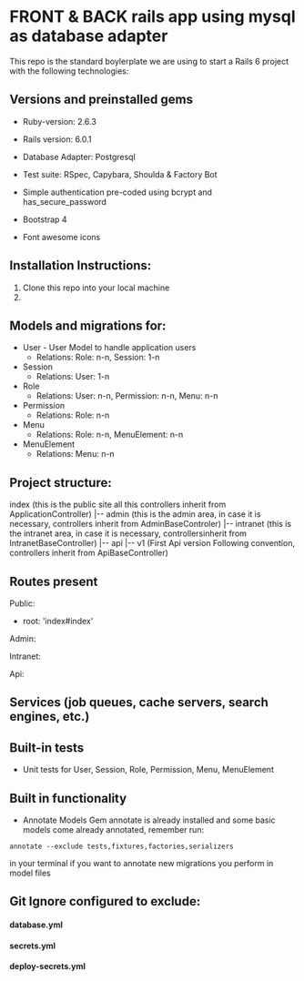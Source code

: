 # FRONT & BACK rails app using mysql as database adapter

This repo is the standard boylerplate we are using to start a Rails 6 project with the following technologies:

## Versions and preinstalled gems

* Ruby-version: 2.6.3

* Rails version: 6.0.1

* Database Adapter: Postgresql

* Test suite: RSpec, Capybara, Shoulda & Factory Bot

* Simple authentication pre-coded using bcrypt and has_secure_password

* Bootstrap 4

* Font awesome icons

## Installation Instructions:

1. Clone this repo into your local machine
2. 

## Models and migrations for:
  * User - User Model to handle application users
    - Relations: Role: n-n, Session: 1-n
  * Session
    - Relations: User: 1-n
  * Role
    - Relations: User: n-n, Permission: n-n, Menu: n-n
  * Permission
    - Relations: Role: n-n
  * Menu
    - Relations: Role: n-n, MenuElement: n-n
  * MenuElement
    - Relations: Menu: n-n

## Project structure:

index   (this is the public site all this controllers inherit from ApplicationController)
|-- admin (this is the admin area, in case it is necessary, controllers inherit from AdminBaseControler)
|-- intranet (this is the intranet area, in case it is necessary, controllersinherit from IntranetBaseController)
|-- api
    |-- v1 (First Api version Following convention, controllers inherit from ApiBaseController)

## Routes present

Public:
* root: 'index#index'

Admin:

Intranet:

Api:

## Services (job queues, cache servers, search engines, etc.)

## Built-in tests
  * Unit tests for User, Session, Role, Permission, Menu, MenuElement

## Built in functionality

* Annotate Models
Gem annotate is already installed and some basic models come already annotated, remember run:

`annotate --exclude tests,fixtures,factories,serializers`

in your terminal if you want to annotate new migrations you perform in model files

## Git Ignore configured to exclude:
   #### database.yml
   #### secrets.yml
   #### deploy-secrets.yml
